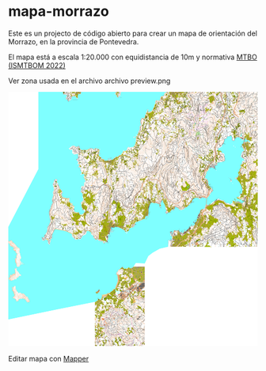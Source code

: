 # mapa-morrazo

Este es un projecto de código abierto para crear un mapa de orientación del Morrazo, en la provincia de Pontevedra.

El mapa está a escala 1:20.000 con equidistancia de 10m y normativa [MTBO (ISMTBOM 2022)](https://orienteering.sport/iof/mapping/)

Ver zona usada en el archivo archivo preview.png 

![Mapa morrazo](https://raw.githubusercontent.com/eventos-orientacion/mapa-morrazo/main/preview.png)

Editar mapa con [Mapper](https://www.openorienteering.org/)
